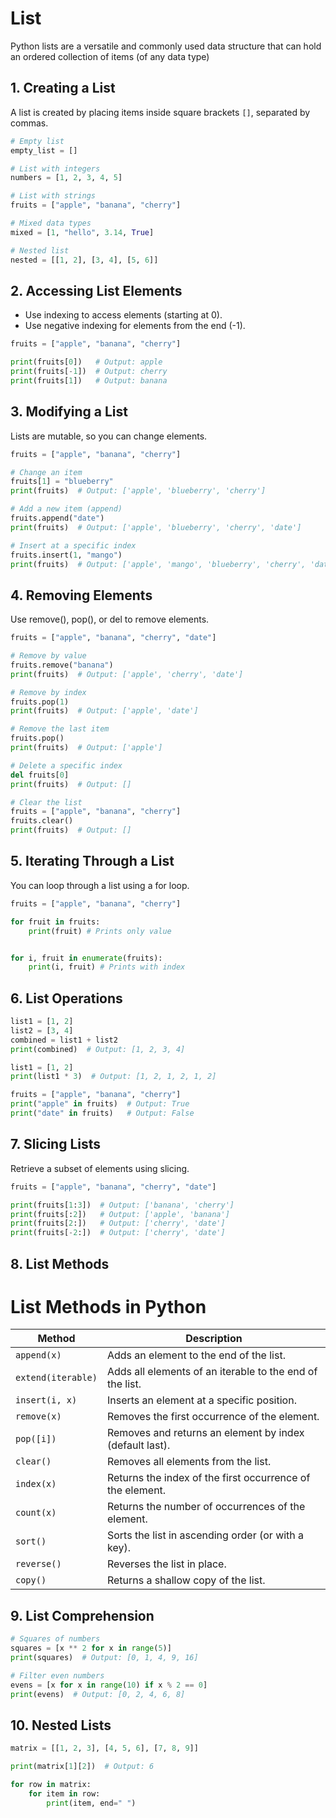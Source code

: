 # List

Python lists are a versatile and commonly used data structure that can hold an ordered collection of items (of any data type)

## 1. Creating a List

A list is created by placing items inside square brackets `[]`, separated by commas.

```python
# Empty list
empty_list = []

# List with integers
numbers = [1, 2, 3, 4, 5]

# List with strings
fruits = ["apple", "banana", "cherry"]

# Mixed data types
mixed = [1, "hello", 3.14, True]

# Nested list
nested = [[1, 2], [3, 4], [5, 6]]
```

## 2. Accessing List Elements

- Use indexing to access elements (starting at 0).
- Use negative indexing for elements from the end (-1).

```python
fruits = ["apple", "banana", "cherry"]

print(fruits[0])   # Output: apple
print(fruits[-1])  # Output: cherry
print(fruits[1])   # Output: banana
```

## 3. Modifying a List

Lists are mutable, so you can change elements.

```python
fruits = ["apple", "banana", "cherry"]

# Change an item
fruits[1] = "blueberry"
print(fruits)  # Output: ['apple', 'blueberry', 'cherry']

# Add a new item (append)
fruits.append("date")
print(fruits)  # Output: ['apple', 'blueberry', 'cherry', 'date']

# Insert at a specific index
fruits.insert(1, "mango")
print(fruits)  # Output: ['apple', 'mango', 'blueberry', 'cherry', 'date']
```

## 4. Removing Elements

Use remove(), pop(), or del to remove elements.

```python
fruits = ["apple", "banana", "cherry", "date"]

# Remove by value
fruits.remove("banana")
print(fruits)  # Output: ['apple', 'cherry', 'date']

# Remove by index
fruits.pop(1)
print(fruits)  # Output: ['apple', 'date']

# Remove the last item
fruits.pop()
print(fruits)  # Output: ['apple']

# Delete a specific index
del fruits[0]
print(fruits)  # Output: []

# Clear the list
fruits = ["apple", "banana", "cherry"]
fruits.clear()
print(fruits)  # Output: []
```

## 5. Iterating Through a List

You can loop through a list using a for loop.

```python
fruits = ["apple", "banana", "cherry"]

for fruit in fruits:
    print(fruit) # Prints only value


for i, fruit in enumerate(fruits):
    print(i, fruit) # Prints with index

```

## 6. List Operations

```python
list1 = [1, 2]
list2 = [3, 4]
combined = list1 + list2
print(combined)  # Output: [1, 2, 3, 4]

list1 = [1, 2]
print(list1 * 3)  # Output: [1, 2, 1, 2, 1, 2]

fruits = ["apple", "banana", "cherry"]
print("apple" in fruits)  # Output: True
print("date" in fruits)   # Output: False

```

## 7. Slicing Lists

Retrieve a subset of elements using slicing.

```python
fruits = ["apple", "banana", "cherry", "date"]

print(fruits[1:3])  # Output: ['banana', 'cherry']
print(fruits[:2])   # Output: ['apple', 'banana']
print(fruits[2:])   # Output: ['cherry', 'date']
print(fruits[-2:])  # Output: ['cherry', 'date']
```

## 8. List Methods

# List Methods in Python

| **Method**         | **Description**                                           |
| ------------------ | --------------------------------------------------------- |
| `append(x)`        | Adds an element to the end of the list.                   |
| `extend(iterable)` | Adds all elements of an iterable to the end of the list.  |
| `insert(i, x)`     | Inserts an element at a specific position.                |
| `remove(x)`        | Removes the first occurrence of the element.              |
| `pop([i])`         | Removes and returns an element by index (default last).   |
| `clear()`          | Removes all elements from the list.                       |
| `index(x)`         | Returns the index of the first occurrence of the element. |
| `count(x)`         | Returns the number of occurrences of the element.         |
| `sort()`           | Sorts the list in ascending order (or with a key).        |
| `reverse()`        | Reverses the list in place.                               |
| `copy()`           | Returns a shallow copy of the list.                       |

## 9. List Comprehension

```python
# Squares of numbers
squares = [x ** 2 for x in range(5)]
print(squares)  # Output: [0, 1, 4, 9, 16]

# Filter even numbers
evens = [x for x in range(10) if x % 2 == 0]
print(evens)  # Output: [0, 2, 4, 6, 8]
```

## 10. Nested Lists

```python
matrix = [[1, 2, 3], [4, 5, 6], [7, 8, 9]]

print(matrix[1][2])  # Output: 6

for row in matrix:
    for item in row:
        print(item, end=" ")

```

